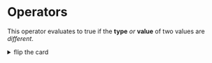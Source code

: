 # Operators

This operator evaluates to true if the **type** _or_ **value** of two values are
_different_.

<details>
<summary>flip the card</summary>
<br>

## _strict inequality_ operator: `!==`

```js
'use strict';

// you can use this operator to compare primitives directly
console.log('4' !== 4);

// or to compare the values stored in variables
let stringFour = '4';
let numberFour = 4;
console.log(stringFour !== numberFour);
```

</details>

